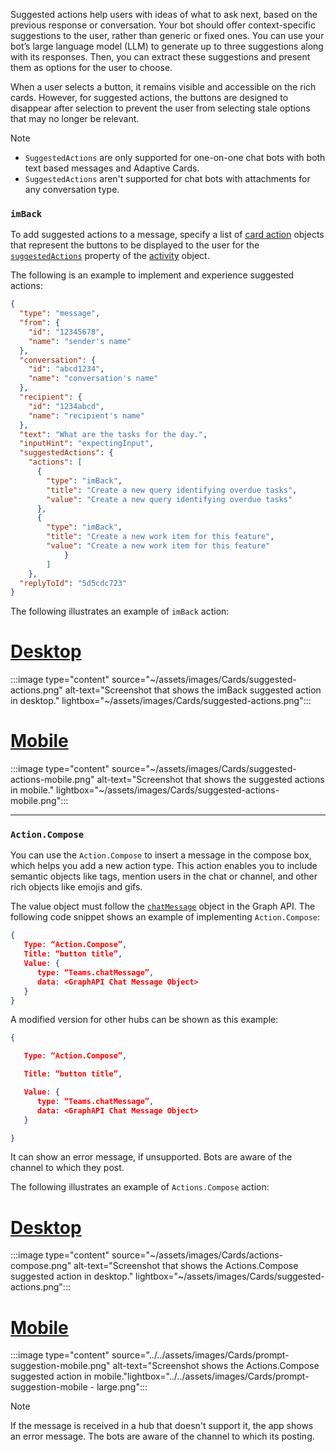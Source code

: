 Suggested actions help users with ideas of what to ask next, based on the previous response or conversation. Your bot should offer context-specific suggestions to the user, rather than generic or fixed ones. You can use your bot’s large language model (LLM) to generate up to three suggestions along with its responses. Then, you can extract these suggestions and present them as options for the user to choose.

When a user selects a button, it remains visible and accessible on the rich cards. However, for suggested actions, the buttons are designed to disappear after selection to prevent the user from selecting stale options that may no longer be relevant.

> [!NOTE]
>
> * `SuggestedActions` are only supported for one-on-one chat bots with both text based messages and Adaptive Cards.
> * `SuggestedActions` aren't supported for chat bots with attachments for any conversation type.

### `imBack`

To add suggested actions to a message, specify a list of [card action](/azure/bot-service/rest-api/bot-framework-rest-connector-api-reference) objects that represent the buttons to be displayed to the user for the [`suggestedActions`](/dotnet/api/microsoft.bot.builder.messagefactory.suggestedactions) property of the [activity](/azure/bot-service/rest-api/bot-framework-rest-connector-api-reference) object.

The following is an example to implement and experience suggested actions:

``` json
{
  "type": "message",
  "from": {
    "id": "12345678",
    "name": "sender's name"
  },
  "conversation": {
    "id": "abcd1234",
    "name": "conversation's name"
  },
  "recipient": {
    "id": "1234abcd",
    "name": "recipient's name"
  },
  "text": "What are the tasks for the day.",
  "inputHint": "expectingInput",
  "suggestedActions": {
    "actions": [
      {
        "type": "imBack",
        "title": "Create a new query identifying overdue tasks",
        "value": "Create a new query identifying overdue tasks"
      },
      {
        "type": "imBack",
        "title": "Create a new work item for this feature",
        "value": "Create a new work item for this feature"
            }
        ]
    },
  "replyToId": "5d5cdc723"
}
```

The following illustrates an example of `imBack` action:

# [Desktop](#tab/desktop)

:::image type="content" source="~/assets/images/Cards/suggested-actions.png" alt-text="Screenshot that shows the imBack suggested action in desktop." lightbox="~/assets/images/Cards/suggested-actions.png":::

# [Mobile](#tab/mobile)

:::image type="content" source="~/assets/images/Cards/suggested-actions-mobile.png" alt-text="Screenshot that shows the suggested actions in mobile." lightbox="~/assets/images/Cards/suggested-actions-mobile.png":::

---

### `Action.Compose`

You can use the `Action.Compose` to insert a message in the compose box, which helps you add a new action type. This action enables you to include semantic objects like tags, mention users in the chat or channel, and other rich objects like emojis and gifs.

The value object must follow the [`chatMessage`](/graph/api/resources/chatmessage?view=graph-rest-1.0&preserve-view=true) object in the Graph API. The following code snippet shows an example of implementing `Action.Compose`:

```json
{
   Type: “Action.Compose”,
   Title: “button title”,
   Value: {
      type: “Teams.chatMessage”,
      data: <GraphAPI Chat Message Object>
   }
}
```

A modified version for other hubs can be shown as this example:

```json
{ 

   Type: “Action.Compose”, 

   Title: “button title”, 

   Value: { 
      type: “Teams.chatMessage”, 
      data: <GraphAPI Chat Message Object> 
   } 

}
```

It can show an error message, if unsupported. Bots are aware of the channel to which they post.

The following illustrates an example of `Actions.Compose` action:

# [Desktop](#tab/desktop)

:::image type="content" source="~/assets/images/Cards/actions-compose.png" alt-text="Screenshot that shows the Actions.Compose suggested action in desktop." lightbox="~/assets/images/Cards/suggested-actions.png":::

# [Mobile](#tab/mobile)

:::image type="content" source="../../assets/images/Cards/prompt-suggestion-mobile.png" alt-text="Screenshot shows the Actions.Compose suggested action in mobile."lightbox="../../assets/images/Cards/prompt-suggestion-mobile - large.png":::

> [!NOTE]
> If the message is received in a hub that doesn't support it, the app shows an error message. The bots are aware of the channel to which its posting.

